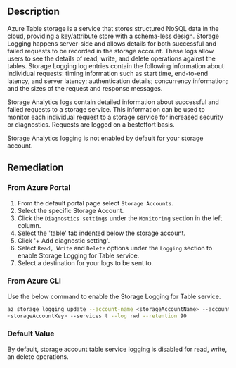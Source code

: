 ## Description

Azure Table storage is a service that stores structured NoSQL data in the cloud, providing a key/attribute store with a schema-less design. Storage Logging happens server-side and allows details for both successful and failed requests to be recorded in the storage account. These logs allow users to see the details of read, write, and delete operations against the tables. Storage Logging log entries contain the following information about individual requests: timing information such as start time, end-to-end latency, and server latency; authentication details; concurrency information; and the sizes of the request and response messages.

Storage Analytics logs contain detailed information about successful and failed requests to a storage service. This information can be used to monitor each individual request to a storage service for increased security or diagnostics. Requests are logged on a besteffort basis.

Storage Analytics logging is not enabled by default for your storage account.

## Remediation

### From Azure Portal

1. From the default portal page select `Storage Accounts`.
2. Select the specific Storage Account.
3. Click the `Diagnostics settings` under the `Monitoring` section in the left column.
4. Select the 'table' tab indented below the storage account.
5. Click '+ Add diagnostic setting'.
6. Select `Read, Write` and `Delete` options under the `Logging` section to enable
Storage Logging for Table service.
7. Select a destination for your logs to be sent to.

### From Azure CLI

Use the below command to enable the Storage Logging for Table service.

```bash
az storage logging update --account-name <storageAccountName> --account-key
<storageAccountKey> --services t --log rwd --retention 90
```

### Default Value

By default, storage account table service logging is disabled for read, write, an delete operations.